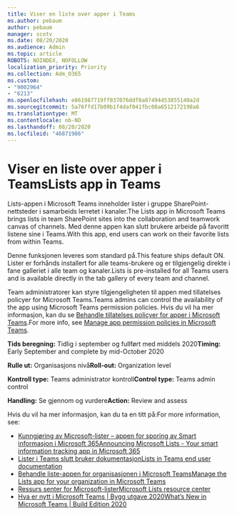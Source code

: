 ```yaml
---
title: Viser en liste over apper i Teams
ms.author: pebaum
author: pebaum
manager: scotv
ms.date: 08/20/2020
ms.audience: Admin
ms.topic: article
ROBOTS: NOINDEX, NOFOLLOW
localization_priority: Priority
ms.collection: Adm_O365
ms.custom:
- "9002964"
- "6213"
ms.openlocfilehash: e861987719ff037076ddf8a87494453855140a2d
ms.sourcegitcommit: 5a76ffd17b09b1f4daf041fbc08a6512172198a6
ms.translationtype: MT
ms.contentlocale: nb-NO
ms.lasthandoff: 08/20/2020
ms.locfileid: "46871986"
---
```

# <a name="lists-app-in-teams"></a><span data-ttu-id="f4357-102">Viser en liste over apper i Teams</span><span class="sxs-lookup"><span data-stu-id="f4357-102">Lists app in Teams</span></span>

<span data-ttu-id="f4357-103">Lists-appen i Microsoft Teams inneholder lister i gruppe SharePoint-nettsteder i samarbeids lerretet i kanaler.</span><span class="sxs-lookup"><span data-stu-id="f4357-103">The Lists app in Microsoft Teams brings lists in team SharePoint sites into the collaboration and teamwork canvas of channels.</span></span> <span data-ttu-id="f4357-104">Med denne appen kan slutt brukere arbeide på favoritt listene sine i Teams.</span><span class="sxs-lookup"><span data-stu-id="f4357-104">With this app, end users can work on their favorite lists from within Teams.</span></span>  

<span data-ttu-id="f4357-105">Denne funksjonen leveres som standard på.</span><span class="sxs-lookup"><span data-stu-id="f4357-105">This feature ships default ON.</span></span> <span data-ttu-id="f4357-106">Lister er forhånds installert for alle teams-brukere og er tilgjengelig direkte i fane galleriet i alle team og kanaler.</span><span class="sxs-lookup"><span data-stu-id="f4357-106">Lists is pre-installed for all Teams users and is available directly in the tab gallery of every team and channel.</span></span>  

<span data-ttu-id="f4357-107">Team administratorer kan styre tilgjengeligheten til appen med tillatelses policyer for Microsoft Teams.</span><span class="sxs-lookup"><span data-stu-id="f4357-107">Teams admins can control the availability of the app using Microsoft Teams permission policies.</span></span> <span data-ttu-id="f4357-108">Hvis du vil ha mer informasjon, kan du se [Behandle tillatelses policyer for apper i Microsoft Teams](https://docs.microsoft.com/microsoftteams/teams-app-permission-policies).</span><span class="sxs-lookup"><span data-stu-id="f4357-108">For more info, see [Manage app permission policies in Microsoft Teams](https://docs.microsoft.com/microsoftteams/teams-app-permission-policies).</span></span>

<span data-ttu-id="f4357-109">**Tids beregning:** Tidlig i september og fullført med middels 2020</span><span class="sxs-lookup"><span data-stu-id="f4357-109">**Timing:** Early September and complete by mid-October 2020</span></span>  

<span data-ttu-id="f4357-110">**Rulle ut:** Organisasjons nivå</span><span class="sxs-lookup"><span data-stu-id="f4357-110">**Roll-out:** Organization level</span></span>  

<span data-ttu-id="f4357-111">**Kontroll type:**  Teams administrator kontroll</span><span class="sxs-lookup"><span data-stu-id="f4357-111">**Control type:**  Teams admin control</span></span>  

<span data-ttu-id="f4357-112">**Handling:**  Se gjennom og vurdere</span><span class="sxs-lookup"><span data-stu-id="f4357-112">**Action:**  Review and assess</span></span>

<span data-ttu-id="f4357-113">Hvis du vil ha mer informasjon, kan du ta en titt på:</span><span class="sxs-lookup"><span data-stu-id="f4357-113">For more information, see:</span></span> 

- [<span data-ttu-id="f4357-114">Kunngjøring av Microsoft-lister – appen for sporing av Smart informasjon i Microsoft 365</span><span class="sxs-lookup"><span data-stu-id="f4357-114">Announcing Microsoft Lists - Your smart information tracking app in Microsoft 365</span></span>](https://techcommunity.microsoft.com/t5/microsoft-365-blog/announcing-microsoft-lists-your-smart-information-tracking-app/ba-p/1372233)
- [<span data-ttu-id="f4357-115">Lister i Teams slutt bruker dokumentasjon</span><span class="sxs-lookup"><span data-stu-id="f4357-115">Lists in Teams end user documentation</span></span>](https://support.microsoft.com/office/get-started-with-lists-in-microsoft-taeams-c971e46b-b36c-491b-9c35-efeddd0297db)
- [<span data-ttu-id="f4357-116">Behandle liste-appen for organisasjonen i Microsoft Teams</span><span class="sxs-lookup"><span data-stu-id="f4357-116">Manage the Lists app for your organization in Microsoft Teams</span></span>](https://docs.microsoft.com/microsoftteams/manage-lists-app)
- [<span data-ttu-id="f4357-117">Ressurs senter for Microsoft-lister</span><span class="sxs-lookup"><span data-stu-id="f4357-117">Microsoft Lists resource center</span></span>](https://aka.ms/MSLists)
- [<span data-ttu-id="f4357-118">Hva er nytt i Microsoft Teams | Bygg utgave 2020</span><span class="sxs-lookup"><span data-stu-id="f4357-118">What’s New in Microsoft Teams | Build Edition 2020</span></span>](https://techcommunity.microsoft.com/t5/microsoft-teams-blog/what-s-new-in-microsoft-teams-build-edition-2020/ba-p/1394224)